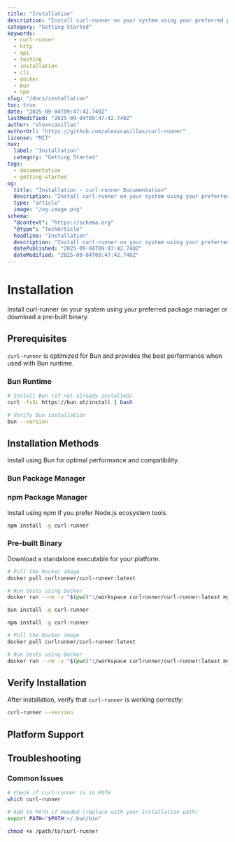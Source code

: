 ```yaml
---
title: "Installation"
description: "Install curl-runner on your system using your preferred package manager or download a pre-built binary."
category: "Getting Started"
keywords:
  - curl-runner
  - http
  - api
  - testing
  - installation
  - cli
  - docker
  - bun
  - npm
slug: "/docs/installation"
toc: true
date: "2025-09-04T09:47:42.740Z"
lastModified: "2025-09-04T09:47:42.740Z"
author: "alexvcasillas"
authorUrl: "https://github.com/alexvcasillas/curl-runner"
license: "MIT"
nav:
  label: "Installation"
  category: "Getting Started"
tags:
  - documentation
  - getting-started
og:
  title: "Installation - curl-runner Documentation"
  description: "Install curl-runner on your system using your preferred package manager or download a pre-built binary."
  type: "article"
  image: "/og-image.png"
schema:
  "@context": "https://schema.org"
  "@type": "TechArticle"
  headline: "Installation"
  description: "Install curl-runner on your system using your preferred package manager or download a pre-built binary."
  datePublished: "2025-09-04T09:47:42.740Z"
  dateModified: "2025-09-04T09:47:42.740Z"
---
```


# Installation

Install curl-runner on your system using your preferred package manager or download a pre-built binary.

## Prerequisites

`curl-runner` is optimized for Bun and provides the best performance when used with Bun runtime.

### Bun Runtime

```bash
# Install Bun (if not already installed)
curl -fsSL https://bun.sh/install | bash

# Verify Bun installation
bun --version
```

## Installation Methods

Install using Bun for optimal performance and compatibility.

### Bun Package Manager

### npm Package Manager

Install using npm if you prefer Node.js ecosystem tools.

```bash
npm install -g curl-runner
```

### Pre-built Binary

Download a standalone executable for your platform.

```bash
# Pull the Docker image
docker pull curlrunner/curl-runner:latest

# Run tests using Docker
docker run --rm -v "$(pwd)":/workspace curlrunner/curl-runner:latest my-tests.yaml
```

```bash
bun install -g curl-runner
```

```bash
npm install -g curl-runner
```

```bash
# Pull the Docker image
docker pull curlrunner/curl-runner:latest

# Run tests using Docker
docker run --rm -v "$(pwd)":/workspace curlrunner/curl-runner:latest my-tests.yaml
```

## Verify Installation

After installation, verify that `curl-runner` is working correctly:

```bash
curl-runner --version
```

## Platform Support

## Troubleshooting

### Common Issues

```bash
# Check if curl-runner is in PATH
which curl-runner

# Add to PATH if needed (replace with your installation path)
export PATH="$PATH:~/.bun/bin"
```

```bash
chmod +x /path/to/curl-runner
```
